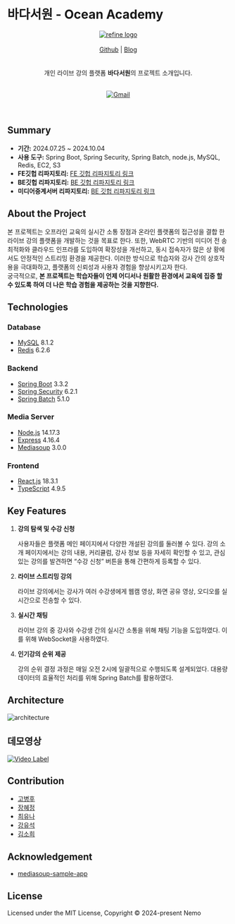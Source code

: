 # 바다서원 - Ocean Academy

<div align="center">
<a href="https://refine.dev/">
    <img alt="refine logo" src="https://gobyeonghu.github.io/PostImages/2024-10-22-OceanAcademy/banner.png">
</a>

<br/>
<br/>

<div align="center">
    <a href="https://github.com/100-hours-a-week/5-nemo-oceanAcademy-be">Github</a> |
    <a href="https://gobyeonghu.github.io/oceanacademy/2024/06/08/OceanAcademy.html">Blog</a>
</div>
</div>

<br/>
<br/>

<div align="center">
개인 라이브 강의 플랫폼 <strong>바다서원</strong>의 프로젝트 소개입니다.
<br />
<br />

</div>

<div align="center">

[![Gmail](https://img.shields.io/badge/Email-ktb.nemo%40gmail.com-blue.svg)](mailto:ktb.nemo@gmail.com)


</div>

<br/>

## Summary
- **기간:** 2024.07.25 ~ 2024.10.04
- **사용 도구:** Spring Boot, Spring Security, Spring Batch, node.js, MySQL, Redis, EC2, S3
- **FE깃헙 리파지토리:** [FE 깃헙 리파지토리 링크](https://github.com/100-hours-a-week/5-nemo-oceanAcademy-fe)
- **BE깃헙 리파지토리:** [BE 깃헙 리파지토리 링크](https://github.com/100-hours-a-week/5-nemo-oceanAcademy-be)
- **미디어중계서버 리파지토리:** [BE 깃헙 리파지토리 링크](https://github.com/100-hours-a-week/5-nemo-oceanAcademy-be-webrtc)

## About the Project

본 프로젝트는 오프라인 교육의 실시간 소통 장점과 온라인 플랫폼의 접근성을 결합
한 라이브 강의 플랫폼을 개발하는 것을 목표로 한다. 또한, WebRTC 기반의 미디어 전
송 최적화와 클라우드 인프라를 도입하여 확장성을 개선하고, 동시 접속자가 많은 상
황에서도 안정적인 스트리밍 환경을 제공한다. 이러한 방식으로 학습자와 강사 간의
상호작용을 극대화하고, 플랫폼의 신뢰성과 사용자 경험을 향상시키고자 한다.
<br>궁극적으로, **본 프로젝트는 학습자들이 언제 어디서나 원활한 환경에서 교육에 집중
할 수 있도록 하여 더 나은 학습 경험을 제공하는 것을 지향한다.**

## Technologies

### Database
- [MySQL](https://www.mysql.com/) 8.1.2
- [Redis](https://redis.io/) 6.2.6
### Backend  
- [Spring Boot](https://spring.io/) 3.3.2
- [Spring Security](https://spring.io/projects/spring-security) 6.2.1
- [Spring Batch](https://spring.io/projects/spring-batch) 5.1.0
### Media Server
- [Node.js](https://nodejs.org/) 14.17.3
- [Express](https://expressjs.com/) 4.16.4
- [Mediasoup](https://mediasoup.org/) 3.0.0
### Frontend
- [React.js](https://ko.legacy.reactjs.org/) 18.3.1
- [TypeScript](https://www.typescriptlang.org/) 4.9.5

## Key Features

1. **강의 탐색 및 수강 신청**
   
    사용자들은 플랫폼 메인 페이지에서 다양한 개설된 강의를 둘러볼 수 있다. 강의 소개
    페이지에서는 강의 내용, 커리큘럼, 강사 정보 등을 자세히 확인할 수 있고, 관심 있는
    강의를 발견하면 “수강 신청” 버튼을 통해 간편하게 등록할 수 있다.

2. **라이브 스트리밍 강의**
   
    라이브 강의에서는 강사가 여러 수강생에게 웹캠 영상, 화면 공유 영상, 오디오를 실시간으로 전송할 수 있다.

3. **실시간 채팅**
   
    라이브 강의 중 강사와 수강생 간의 실시간 소통을 위해 채팅 기능을 도입하였다.
    이를 위해 WebSocket을 사용하였다.

4. **인기강의 순위 제공**
   
    강의 순위 결정 과정은 매일 오전 2시에 일괄적으로 수행되도록 설계되었다. 
    대용량 데이터의 효율적인 처리를 위해 Spring Batch를 활용하였다.

## Architecture

![architecture](https://gobyeonghu.github.io/PostImages/2024-10-22-OceanAcademy/architecture.png)


## 데모영상

[![Video Label](http://img.youtube.com/vi/vAiGR7wuHDE/0.jpg)](https://youtu.be/vAiGR7wuHDE)


## Contribution
- [고병후](https://github.com/GoByeonghu)
- [장혜정](https://github.com/Ssun2zang)
- [최유나](https://github.com/ehvzmf)
- [강유석](https://github.com/kangyuseok)
- [김소희](https://github.com/judy-kimsohui)

## Acknowledgement

- [mediasoup-sample-app](https://github.com/mkhahani/mediasoup-sample-app)


## License

Licensed under the MIT License, Copyright © 2024-present Nemo


<!--Url for Badges-->
[license-shield]: https://img.shields.io/github/license/dev-ujin/readme-template?labelColor=D8D8D8&color=04B4AE
[repository-size-shield]: https://img.shields.io/github/repo-size/dev-ujin/readme-template?labelColor=D8D8D8&color=BE81F7
[issue-closed-shield]: https://img.shields.io/github/issues-closed/dev-ujin/readme-template?labelColor=D8D8D8&color=FE9A2E

<!--Url for Buttons-->
[readme-eng-shield]: https://img.shields.io/badge/-readme%20in%20english-2E2E2E?style=for-the-badge
[view-demo-shield]: https://img.shields.io/badge/-%F0%9F%98%8E%20view%20demo-F3F781?style=for-the-badge
[view-demo-url]: https://dev-ujin.github.io
[report-bug-shield]: https://img.shields.io/badge/-%F0%9F%90%9E%20report%20bug-F5A9A9?style=for-the-badge
[report-bug-url]: https://github.com/dev-ujin/readme-template/issues
[request-feature-shield]: https://img.shields.io/badge/-%E2%9C%A8%20request%20feature-A9D0F5?style=for-the-badge
[request-feature-url]: https://github.com/dev-ujin/readme-template/issues

<!--URLS-->
[license-url]: LICENSE.md
[contribution-url]: CONTRIBUTION.md
[readme-eng-url]: ../README.md
